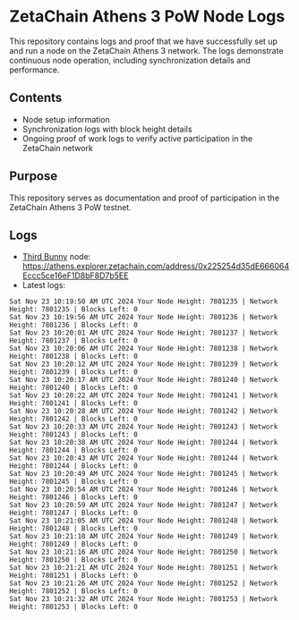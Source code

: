 # ZetaChain Athens 3 PoW Node Logs
This repository contains logs and proof that we have successfully set up and run a node on the ZetaChain Athens 3 network. The logs demonstrate continuous node operation, including synchronization details and performance.

## Contents
- Node setup information
- Synchronization logs with block height details
- Ongoing proof of work logs to verify active participation in the ZetaChain network

## Purpose
This repository serves as documentation and proof of participation in the ZetaChain Athens 3 PoW testnet.

## Logs

- [Third Bunny](https://thirdbunny.xyz/) node: https://athens.explorer.zetachain.com/address/0x225254d35dE666064Eccc5ce16eF1D8bF8D7b5EE
- Latest logs:
```
Sat Nov 23 10:19:50 AM UTC 2024 Your Node Height: 7801235 | Network Height: 7801235 | Blocks Left: 0
Sat Nov 23 10:19:56 AM UTC 2024 Your Node Height: 7801236 | Network Height: 7801236 | Blocks Left: 0
Sat Nov 23 10:20:01 AM UTC 2024 Your Node Height: 7801237 | Network Height: 7801237 | Blocks Left: 0
Sat Nov 23 10:20:06 AM UTC 2024 Your Node Height: 7801238 | Network Height: 7801238 | Blocks Left: 0
Sat Nov 23 10:20:12 AM UTC 2024 Your Node Height: 7801239 | Network Height: 7801239 | Blocks Left: 0
Sat Nov 23 10:20:17 AM UTC 2024 Your Node Height: 7801240 | Network Height: 7801240 | Blocks Left: 0
Sat Nov 23 10:20:22 AM UTC 2024 Your Node Height: 7801241 | Network Height: 7801241 | Blocks Left: 0
Sat Nov 23 10:20:28 AM UTC 2024 Your Node Height: 7801242 | Network Height: 7801242 | Blocks Left: 0
Sat Nov 23 10:20:33 AM UTC 2024 Your Node Height: 7801243 | Network Height: 7801243 | Blocks Left: 0
Sat Nov 23 10:20:38 AM UTC 2024 Your Node Height: 7801244 | Network Height: 7801244 | Blocks Left: 0
Sat Nov 23 10:20:43 AM UTC 2024 Your Node Height: 7801244 | Network Height: 7801244 | Blocks Left: 0
Sat Nov 23 10:20:49 AM UTC 2024 Your Node Height: 7801245 | Network Height: 7801245 | Blocks Left: 0
Sat Nov 23 10:20:54 AM UTC 2024 Your Node Height: 7801246 | Network Height: 7801246 | Blocks Left: 0
Sat Nov 23 10:20:59 AM UTC 2024 Your Node Height: 7801247 | Network Height: 7801247 | Blocks Left: 0
Sat Nov 23 10:21:05 AM UTC 2024 Your Node Height: 7801248 | Network Height: 7801248 | Blocks Left: 0
Sat Nov 23 10:21:10 AM UTC 2024 Your Node Height: 7801249 | Network Height: 7801249 | Blocks Left: 0
Sat Nov 23 10:21:16 AM UTC 2024 Your Node Height: 7801250 | Network Height: 7801250 | Blocks Left: 0
Sat Nov 23 10:21:21 AM UTC 2024 Your Node Height: 7801251 | Network Height: 7801251 | Blocks Left: 0
Sat Nov 23 10:21:26 AM UTC 2024 Your Node Height: 7801252 | Network Height: 7801252 | Blocks Left: 0
Sat Nov 23 10:21:32 AM UTC 2024 Your Node Height: 7801253 | Network Height: 7801253 | Blocks Left: 0
```
